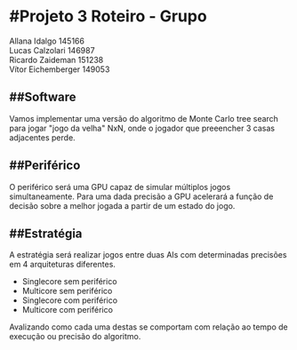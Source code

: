 #Projeto 3 Roteiro - Grupo 
=================
Allana Idalgo 145166  
Lucas Calzolari 146987  
Ricardo Zaideman 151238  
Vítor Eichemberger 149053  

##Software
----------
Vamos implementar uma versão do algoritmo de Monte Carlo tree search para jogar "jogo da velha" NxN, onde o jogador que preeencher 3 casas adjacentes perde.

##Periférico
---------
O periférico será uma GPU capaz de simular múltiplos jogos simultaneamente. Para uma dada precisão a GPU acelerará a função de decisão sobre a melhor jogada a partir de um estado do jogo.

##Estratégia
---------
A estratégia será realizar jogos entre duas AIs com determinadas precisões em 4 arquiteturas diferentes.  

* Singlecore sem periférico
* Multicore sem periférico
* Singlecore com periférico
* Multicore com periférico  

Avalizando como cada uma destas se comportam com relação ao tempo de execução ou precisão do algoritmo.

